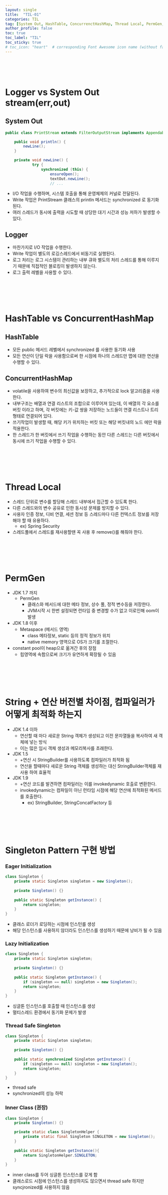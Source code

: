 ```yaml
---
layout: single
title:  "TIL-01"
categories: TIL
tag: [System Out, HashTable, ConcurrenctHashMap, Thread Local, PermGen, String + 연산, Singleton Pattern]
author_profile: false
toc: true
toc_label: "TIL"
toc_sticky: true
# toc_icon: "heart"  # corresponding Font Awesome icon name (without fa prefix)
---
```

<br><br><br>

# Logger vs System Out stream(err,out)

## System Out
``` java
public class PrintStream extends FilterOutputStream implements Appendable, Closeable {

    public void println() {
        newLine();
    }

    private void newLine() {
            try {
                synchronized (this) {
                    ensureOpen();
                    textOut.newLine();
                    // ...
```
* I/O 작업을 수행하며, 시스템 호출을 통해 운영체제의 커널로 전달된다.
* Write 작업은 PrintStream 클래스의 println 메서드는 synchronized 로 동기화 된다.
* 여러 스레드가 동시에 출력을 시도할 때 상당한 대기 시간과 성능 저하가 발생할 수 있다.

## Logger
* 마찬가지로 I/O 작업을 수행한다.
* Write 작업이 별도의 로깅스레드에서 비동기로 실행된다.
* 로그 처리는 로그 시스템이 관리하는 내부 큐와 별도의 처리 스레드를 통해 이루지기 때문에 직접적인 블로킹이 발생하지 않는다.
* 로그 출력 레벨을 사용할 수 있다.


<br>
<br>
<br>
<br>

# HashTable vs ConcurrentHashMap

## HashTable
* 모든 public 메서드 레벨에서 synchronized 를 사용한 동기화 사용
* 모든 연산이 단일 락을 사용함으로써 한 시점에 하나의 스레드만 맵에 대한 연산을 수행할 수 있다.

## ConcurrentHashMap
* volatile을 사용하여 변수의 최신값을 보장하고, 추가적으로 lock 알고리즘을 사용한다.
* 내부구조는 배열과 연결 리스트의 조합으로 이루어져 있는데, 이 배열의 각 요소를 버킷 이라고 하며, 각 버킷에는 키-값 쌍을 저장하는 노드들이 연결 리스트나 트리 형태로 연결되어 있다.
* 쓰기작업이 발생할 때, 해당 키가 위치하는 버킷 또는 해당 버킷내의 노드 에만 락을 적용한다.
* 한 스레드가 한 버킷에서 쓰기 작업을 수행하는 동안 다른 스레드는 다른 버킷에서 동시에 쓰기 작업을 수행할 수 있다.

<br>
<br>
<br>
<br>

# Thread Local
* 스레드 단위로 변수를 할당해 스레드 내부에서 접근할 수 있도록 한다.
* 다른 스레드와의 변수 공유로 인한 동시성 문제를 방지할 수 있다.
* 사용자 인증 정보, 디비 연결, 세션 정보 등 스레드마다 다른 컨텍스트 정보를 저장해야 할 때 유용하다.
	* ex) Spring Security
* 스레드풀에서 스레드를 재사용할땐 꼭 사용 후 remove()를 해줘야 한다.

<br>
<br>
<br>
<br>

# PermGen
* JDK 1.7 까지
	* PermGen
		* 클래스와 메서드에 대한 메타 정보, 상수 풀, 정적 변수등을 저장한다.
		* JVM시작 시 한번 설정되면 런타임 중 변경할 수가 없고 이로인해 oom이 발생
* JDK 1.8 이후
	* Metaspace (메서드 영역)
		* class 메타정보, static 등의 정적 정보가 위치
		* native memory 영역으로 OS가 크기를 조절한다.
* constant pool이 heap으로 옮겨간 후의 장점
	* 힙영역에 속함으로써 크기가 유연하게 확장될 수 있음


<br>
<br>
<br>
<br>

# String + 연산 버전별 차이점, 컴파일러가 어떻게 최적화 하는지
* JDK 1.4 이하
  * 연산할 때 마다 새로운 String 객체가 생성되고 이전 문자열들을 복사하여 새 객체에 넣는 방식
  * 이는 많은 임시 객체 생성과 메모리복사를 초래한다.
* JDK 1.5
  * +연산 시 StringBuilder를 사용하도록 컴파일러가 최적화 됨
  * 연산을 할때마다 새로운 String 객체를 생성하는 대신 StringBuilder객체를 재사용 하여 효율적
* JDK 1.9
  * +연산 코드를 발견하면 컴파일러는 이를 invokedynamic 호출로 변환한다.
  * invokedynamic는 컴파일이 아닌 런타임 시점에 해당 연산에 최적화된 메서드를 호출한다.
    * ex) StringBuilder, StringConcatFactory 등

<br>
<br>
<br>
<br>

# Singleton Pattern 구현 방법
### Eager Initialization
```java
class Singleton {
	private static Singleton singleton = new Singleton(); 
	
	private Singleton() {}
	
	public static Singleton getInstance() {
		return singleton;
	}
}
```
* 클래스 로더가 로딩하는 시점에 인스턴를 생성
* 해당 인스턴스를 사용하지 않더라도 인스턴스를 생성하기 때문에 낭비가 될 수 있음

### Lazy Initialization
```java
class Singleton {
	private static Singleton singleton; 
	
	private Singleton() {}
	
	public static Singleton getInstance() {
		if (singleton == null) singleton = new Singleton();
		return singleton;
	}
}
```
* 싱글톤 인스턴스를 호출할 때 인스턴스를 생성
* 멀티스레드 환경에서 동기화 문제가 발생

### Thread Safe Singleton
```java
class Singleton {
	private static Singleton singleton; 
	
	private Singleton() {}
	
	public static synchronized Singleton getInstance() {
		if (singleton == null) singleton = new Singleton();
		return singleton;
	}
}
```
* thread safe
* synchronized의 성능 하락

### Inner Class (권장)
```java
class Singleton {
	private Singleton() {}

	private static class SingletonHelper {
		private static final Singleton SINGLETON = new Singleton();
	}
	
	public static Singleton getInstance(){
	    return SingletonHelper.SINGLETON;
	}
}
```
* inner class를 두어 싱글톤 인스턴스를 갖게 함
* 클래스로드 시점에 인스턴스를 생성하지도 않으면서 thread safe 하지만 syncjronized를 사용하지 않음

<br>
<br>
<br>
<br>